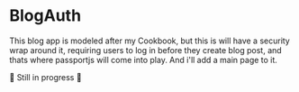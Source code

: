# BlogAuth

This blog app is modeled after my Cookbook, but this is will have a security wrap around it,
requiring users to log in before they create blog post, and thats where passportjs will
come into play. And i'll add a main page to it. 

:construction: Still in progress :construction: 
